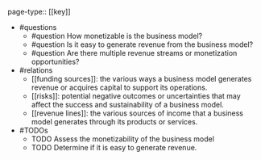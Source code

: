 page-type:: [[key]]
- #questions
	- #question How monetizable is the business model?
	- #question Is it easy to generate revenue from the business model?
	- #question Are there multiple revenue streams or monetization opportunities?
- #relations
	- [[funding sources]]: the various ways a business model generates revenue or acquires capital to support its operations.
	- [[risks]]: potential negative outcomes or uncertainties that may affect the success and sustainability of a business model.
	- [[revenue lines]]: the various sources of income that a business model generates through its products or services.
- #TODOs
	- TODO Assess the monetizability of the business model
	- TODO  Determine if it is easy to generate revenue.


